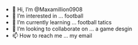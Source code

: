- 👋 Hi, I’m @Maxamillion0908
- 👀 I’m interested in ... football 
- 🌱 I’m currently learning ... football tatics 
- 💞️ I’m looking to collaborate on ... a game desgin 
- 📫 How to reach me ... my email 

<!---
Maxamillion0908/Maxamillion0908 is a ✨ special ✨ repository because its `README.md` (this file) appears on your GitHub profile.
You can click the Preview link to take a look at your changes.
---> 
